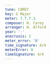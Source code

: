 ```yaml
---
tune: CAREY
key: G Major
meter: 7.7.7.3.
composer: H. Carey
arranger: H. Alford
year: '-'
anacrusis: 2
meter_error: '0'
time_signature: 4/4
meterError: 0
timeSignature: 4/4
---
```

